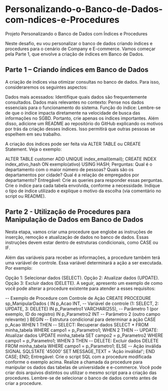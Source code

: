# Personalizando-o-Banco-de-Dados-com-ndices-e-Procedures
Projeto Personalizando o Banco de Dados com Índices e Procedures

Neste desafio, eu vou personalizar o banco de dados criando índices e procedures para o cenário de Company e E-commerce. Vamos começar pela Parte 1, que envolve a criação de índices em Banco de Dados.

## Parte 1 – Criando índices em Banco de Dados
A criação de índices visa otimizar consultas no banco de dados. Para isso, consideraremos os seguintes aspectos:

Dados mais acessados: Identifique quais dados são frequentemente consultados.
Dados mais relevantes no contexto: Pense nos dados essenciais para o funcionamento do sistema.
Função do índice: Lembre-se de que o índice impacta diretamente na velocidade de busca das informações no SGBD. Portanto, crie apenas os índices importantes.
Além disso, adicione um README ao repositório do GitHub explicando os motivos por trás da criação desses índices. Isso permitirá que outras pessoas se espelhem em seu trabalho.

A criação dos índices pode ser feita via ALTER TABLE ou CREATE Statement. Veja o exemplo:

ALTER TABLE customer ADD UNIQUE index_email(email);
CREATE INDEX index_ativo_hash ON exemplo(ativo) USING HASH;
Perguntas:
Qual é o departamento com o maior número de pessoas?
Quais são os departamentos por cidade?
Qual é a relação de empregados por departamento?
Entregável:
Crie as queries para responder essas perguntas.
Crie o índice para cada tabela envolvida, conforme a necessidade.
Indique o tipo de índice utilizado e explique o motivo da escolha (via comentário no script ou README).
## Parte 2 - Utilização de Procedures para Manipulação de Dados em Banco de Dados

Nesta etapa, vamos criar uma procedure que englobe as instruções de inserção, remoção e atualização de dados no banco de dados. Essas instruções devem estar dentro de estruturas condicionais, como CASE ou IF.

Além das variáveis para receber as informações, a procedure também terá uma variável de controle. Essa variável determinará a ação a ser executada. Por exemplo:

Opção 1: Selecionar dados (SELECT).
Opção 2: Atualizar dados (UPDATE).
Opção 3: Excluir dados (DELETE).
A seguir, apresento um exemplo de como você pode alterar a procedure existente para atender a esses requisitos:

-- Exemplo de Procedure com Controle de Ação
CREATE PROCEDURE sp_ManipularDados
(
    IN p_Acao INT, -- Variável de controle (1: SELECT, 2: UPDATE, 3: DELETE)
    IN p_Parametro1 VARCHAR(255), -- Parâmetro 1 (por exemplo, ID do registro)
    IN p_Parametro2 INT -- Parâmetro 2 (outro campo relevante)
)
BEGIN
    -- Estrutura condicional para determinar a ação
    CASE p_Acao
        WHEN 1 THEN
            -- SELECT: Recuperar dados
            SELECT * FROM minha_tabela WHERE campo1 = p_Parametro1;
        WHEN 2 THEN
            -- UPDATE: Atualizar dados
            UPDATE minha_tabela SET campo2 = p_Parametro2 WHERE campo1 = p_Parametro1;
        WHEN 3 THEN
            -- DELETE: Excluir dados
            DELETE FROM minha_tabela WHERE campo1 = p_Parametro1;
        ELSE
            -- Ação inválida
            SIGNAL SQLSTATE '45000' SET MESSAGE_TEXT = 'Ação inválida!';
    END CASE;
END;
Entregável:
Crie o script SQL com a procedure modificada conforme o exemplo acima.
Realize a chamada da procedure para manipular os dados das tabelas de universidade e e-commerce.
Você pode criar dois arquivos distintos ou utilizar o mesmo script para a criação das procedures. Lembre-se de selecionar o banco de dados correto antes de criar a procedure.
